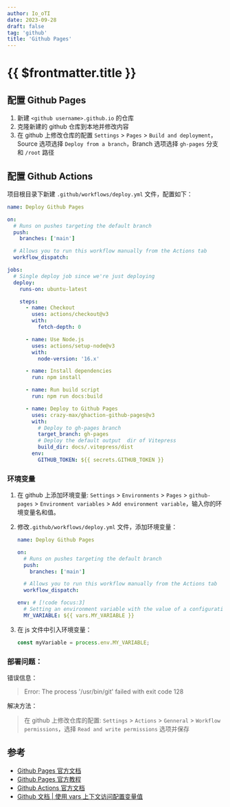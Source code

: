 ```yaml
---
author: Io_oTI
date: 2023-09-28
draft: false
tag: 'github'
title: 'Github Pages'
---
```


# {{ $frontmatter.title }}

## 配置 Github Pages

1. 新建 `<github username>.github.io` 的仓库
2. 克隆新建的 github 仓库到本地并修改内容
3. 在 github 上修改仓库的配置 `Settings` > `Pages` > `Build and deployment`，Source 选项选择 `Deploy from a branch`，Branch 选项选择 `gh-pages` 分支和 `/root` 路径

## 配置 Github Actions

项目根目录下新建 `.github/workflows/deploy.yml` 文件，配置如下：

```yml
name: Deploy Github Pages

on:
  # Runs on pushes targeting the default branch
  push:
    branches: ['main']

  # Allows you to run this workflow manually from the Actions tab
  workflow_dispatch:

jobs:
  # Single deploy job since we're just deploying
  deploy:
    runs-on: ubuntu-latest

    steps:
      - name: Checkout
        uses: actions/checkout@v3
        with:
          fetch-depth: 0

      - name: Use Node.js
        uses: actions/setup-node@v3
        with:
          node-version: '16.x'

      - name: Install dependencies
        run: npm install

      - name: Run build script
        run: npm run docs:build

      - name: Deploy to Github Pages
        uses: crazy-max/ghaction-github-pages@v3
        with:
          # Deploy to gh-pages branch
          target_branch: gh-pages
          # Deploy the default output  dir of Vitepress
          build_dir: docs/.vitepress/dist
        env:
          GITHUB_TOKEN: ${{ secrets.GITHUB_TOKEN }}
```

### 环境变量

1. 在 github 上添加环境变量: `Settings` > `Environments` > `Pages` > `github-pages` > `Environment variables` > `Add environment variable`，输入你的环境变量名和值。

2. 修改`.github/workflows/deploy.yml` 文件，添加环境变量：

   ```yml
   name: Deploy Github Pages

   on:
     # Runs on pushes targeting the default branch
     push:
       branches: ['main']

     # Allows you to run this workflow manually from the Actions tab
     workflow_dispatch:

   env: # [!code focus:3]
     # Setting an environment variable with the value of a configuration variable
     MY_VARIABLE: ${{ vars.MY_VARIABLE }}
   ```

3. 在 js 文件中引入环境变量：

   ```js
   const myVariable = process.env.MY_VARIABLE;
   ```

### 部署问题：

错误信息：

> Error: The process '/usr/bin/git' failed with exit code 128

解决方法：

> 在 github 上修改仓库的配置: `Settings` > `Actions` > `Genneral` > `Workflow permissions`，选择 `Read and write permissions` 选项并保存

## 参考

- [Github Pages 官方文档](https://docs.github.com/en/pages/getting-started-with-github-pages/about-github-pages)
- [Github Pages 官方教程](https://pages.github.com/)
- [Github Actions 官方文档](https://docs.github.com/en/actions)
- [Github 文档 | 使用 vars 上下文访问配置变量值](https://docs.github.com/zh/actions/writing-workflows/choosing-what-your-workflow-does/store-information-in-variables#using-the-vars-context-to-access-configuration-variable-values)
